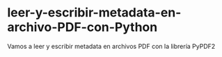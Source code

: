 # leer-y-escribir-metadata-en-archivo-PDF-con-Python
Vamos a leer y escribir metadata en archivos PDF con la librería PyPDF2 
